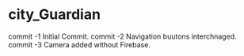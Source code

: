 # city_Guardian

commit -1 Initial Commit.
commit -2 Navigation buutons interchnaged.
commit -3 Camera added without Firebase.
